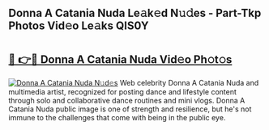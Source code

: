 ## Donna A Catania Nuda Le𝚊k𝚎d N𝚞𝚍es - Part-Tkp Photos Vid𝚎o Le𝚊ks QIS0Y

# <h2><a href="http://fbdyof0.evod.top/?m=Donna+A+Catania+Nuda">🔗 👉🔴 Donna A Catania Nuda Vid𝚎o Ph𝚘t𝚘s</a></h2>

[![Donna A Catania Nuda N𝚞d𝚎s](https://i.imgur.com/8V9OHl7.gif)](http://fbdyof0.evod.top/?m=Donna+A+Catania+Nuda)
Web celebrity Donna A Catania Nuda and multimedia artist, recognized for posting dance and lifestyle content through solo and collaborative dance routines and mini vlogs. Donna A Catania Nuda public image is one of strength and resilience, but he's not immune to the challenges that come with being in the public eye. 
